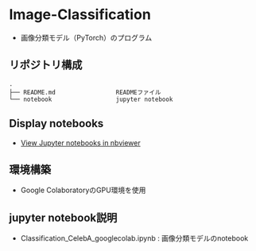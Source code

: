 # Image-Classification
* 画像分類モデル（PyTorch）のプログラム

## リポジトリ構成
```
.
├── README.md                 READMEファイル
└── notebook                  jupyter notebook
```

## Display notebooks

- [View Jupyter notebooks in nbviewer](https://nbviewer.jupyter.org/github/ykato27/Image-Classification/tree/main/notebook/)

## 環境構築

* Google ColaboratoryのGPU環境を使用

## jupyter notebook説明
* Classification_CelebA_googlecolab.ipynb : 画像分類モデルのnotebook
